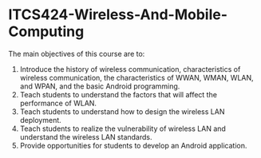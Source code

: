 # ITCS424-Wireless-And-Mobile-Computing
The main objectives of this course are to:
1. Introduce the history of wireless communication, characteristics of wireless communication, the characteristics of WWAN, WMAN, WLAN, and WPAN, and the basic Android programming. 
2. Teach students to understand the factors that will affect the performance of WLAN.
3. Teach students to understand how to design the wireless LAN deployment.
4. Teach students to realize the vulnerability of wireless LAN and understand the wireless LAN standards.
5. Provide opportunities for students to develop an Android application.
